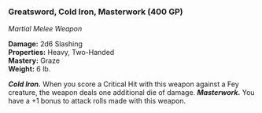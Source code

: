 ### Greatsword, Cold Iron, Masterwork (400 GP)
*Martial Melee Weapon*  

**Damage:** 2d6 Slashing  
**Properties:** Heavy, Two-Handed  
**Mastery:** Graze  
**Weight:** 6 lb.

***Cold Iron.*** When you score a Critical Hit with this weapon against a Fey creature, the weapon deals one additional die of damage.
***Masterwork.*** You have a +1 bonus to attack rolls made with this weapon.